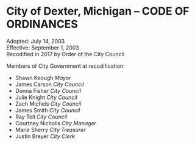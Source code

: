 # City of Dexter, Michigan – CODE OF ORDINANCES

Adopted: July 14, 2003  
Effective: September 1, 2003  
Recodified in 2017 by Order of the City Council 

Members of City Government at recodification:
- Shawn Keough *Mayor*
- James Carson *City Council*
- Donna Fisher *City Council*
- Julie Knight *City Council*
- Zach Michels *City Council*
- James Smith *City Council*
- Ray Tell *City Council*
- Courtney Nicholls *City Manager*
- Marie Sherry *City Treasurer*
- Justin Breyer *City Clerk*
